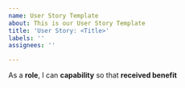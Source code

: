 ```yaml
---
name: User Story Template
about: This is our User Story Template
title: 'User Story: <Title>'
labels: ''
assignees: ''

---
```


As a **role**, I can **capability** so that **received benefit**
